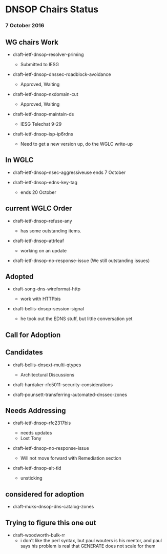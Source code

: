 # DNSOP Chairs Status
### 7 October 2016

## WG chairs Work

* draft-ietf-dnsop-resolver-priming
    - Submitted to IESG

* draft-ietf-dnsop-dnssec-roadblock-avoidance
    - Approved, Waiting
     
* draft-ietf-dnsop-nxdomain-cut
    - Approved, Waiting

* draft-ietf-dnsop-maintain-ds
    - IESG Telechat 9-29

* draft-ietf-dnsop-isp-ip6rdns
    - Need to get a new version up, do the WGLC write-up
    
## In WGLC

* draft-ietf-dnsop-nsec-aggressiveuse
    ends 7 October

* draft-ietf-dnsop-edns-key-tag
    - ends 20 October
    
## current WGLC Order
  
* draft-ietf-dnsop-refuse-any
    - has some outstanding items. 

* draft-ietf-dnsop-attrleaf
    - working on an update

* draft-ietf-dnsop-no-response-issue
    (We still outstanding issues)
    
## Adopted

* draft-song-dns-wireformat-http
    - work with HTTPbis
    
* draft-bellis-dnsop-session-signal
    - he took out the EDNS stuff, but little conversation yet

## Call for Adoption

## Candidates

* draft-bellis-dnsext-multi-qtypes
    -  Architectural Discussions

* draft-hardaker-rfc5011-security-considerations

* draft-pounsett-transferring-automated-dnssec-zones

## Needs Addressing

* draft-ietf-dnsop-rfc2317bis
    - needs updates
    - Lost Tony

* draft-ietf-dnsop-no-response-issue
    - Will not move forward with Remediation section

* draft-ietf-dnsop-alt-tld
    - unsticking
      
## considered for adoption

* draft-muks-dnsop-dns-catalog-zones

## Trying to figure this one out

* draft-woodworth-bulk-rr
    - i don't like the perl syntax, but paul wouters is his mentor, and paul says his problem is real that GENERATE does not scale for them
